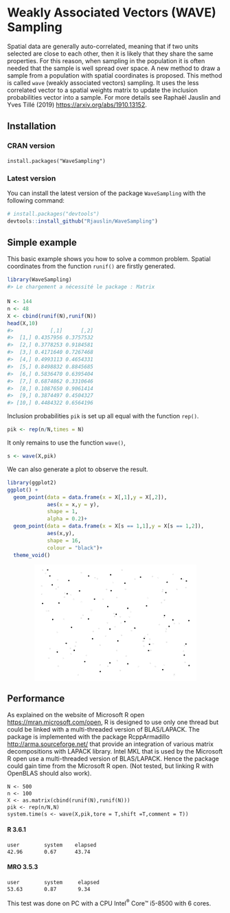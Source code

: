 
<!-- README.md is generated from README.Rmd. Please edit that file -->

# Weakly Associated Vectors (WAVE) Sampling

Spatial data are generally auto-correlated, meaning that if two units
selected are close to each other, then it is likely that they share the
same properties. For this reason, when sampling in the population it is
often needed that the sample is well spread over space. A new method to
draw a sample from a population with spatial coordinates is proposed.
This method is called `wave` (weakly associated vectors) sampling. It
uses the less correlated vector to a spatial weights matrix to update
the inclusion probabilities vector into a sample. For more details see
Raphaël Jauslin and Yves Tillé (2019)
<https://arxiv.org/abs/1910.13152>.

## Installation

### CRAN version

    install.packages("WaveSampling")

### Latest version

You can install the latest version of the package `WaveSampling` with
the following command:

``` r
# install.packages("devtools")
devtools::install_github("Rjauslin/WaveSampling")
```

## Simple example

This basic example shows you how to solve a common problem. Spatial
coordinates from the function `runif()` are firstly generated.

``` r
library(WaveSampling)
#> Le chargement a nécessité le package : Matrix

N <- 144
n <- 48
X <- cbind(runif(N),runif(N))
head(X,10)
#>            [,1]      [,2]
#>  [1,] 0.4357956 0.3757532
#>  [2,] 0.3778253 0.9184581
#>  [3,] 0.4171640 0.7267468
#>  [4,] 0.4993113 0.4654331
#>  [5,] 0.8498832 0.8845685
#>  [6,] 0.5836470 0.6395404
#>  [7,] 0.6874862 0.3310646
#>  [8,] 0.1087650 0.9061414
#>  [9,] 0.3874497 0.4504327
#> [10,] 0.4484322 0.6564196
```

Inclusion probabilities `pik` is set up all equal with the function
`rep()`.

``` r
pik <- rep(n/N,times = N)
```

It only remains to use the function `wave()`,

``` r
s <- wave(X,pik)
```

We can also generate a plot to observe the result.

``` r
library(ggplot2)
ggplot() +
  geom_point(data = data.frame(x = X[,1],y = X[,2]),
             aes(x = x,y = y),
             shape = 1,
             alpha = 0.2)+
  geom_point(data = data.frame(x = X[s == 1,1],y = X[s == 1,2]),
             aes(x,y),
             shape = 16,
             colour = "black")+
  theme_void()
```

<img src="man/figures/README-unnamed-chunk-4-1.png" width="75%" style="display: block; margin: auto;" />

## Performance

As explained on the website of Microsoft R open
<https://mran.microsoft.com/open>, R is designed to use only one thread
but could be linked with a multi-threaded version of BLAS/LAPACK. The
package is implemented with the package RcppArmadillo
<http://arma.sourceforge.net/> that provide an integration of various
matrix decompositions with LAPACK library. Intel MKL that is used by the
Microsoft R open use a multi-threaded version of BLAS/LAPACK. Hence the
package could gain time from the Microsoft R open. (Not tested, but
linking R with OpenBLAS should also work).

    N <- 500
    n <- 100
    X <- as.matrix(cbind(runif(N),runif(N)))
    pik <- rep(n/N,N)
    system.time(s <- wave(X,pik,tore = T,shift =T,comment = T))

#### R 3.6.1

    user        system    elapsed 
    42.96       0.67      43.74

#### MRO 3.5.3

    user        system     elapsed 
    53.63       0.87       9.34 

This test was done on PC with a CPU Intel<sup>®</sup> Core™ i5-8500 with
6 cores.
